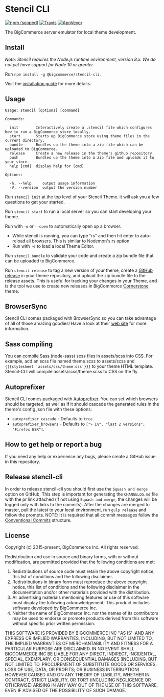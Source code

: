 # Stencil CLI

[![npm (scoped)](https://img.shields.io/npm/v/@bigcommerce/stencil-cli.svg)](https://www.npmjs.com/package/@bigcommerce/stencil-cli) [![Travis](https://travis-ci.org/bigcommerce/stencil-cli.svg?branch=master)](https://travis-ci.org/bigcommerce/stencil-cli) [![AppVeyor](https://ci.appveyor.com/api/projects/status/jejnlajci3dslwfx?svg=true)](https://ci.appveyor.com/project/BigCommerceEngineering/stencil-cli)


The BigCommerce server emulator for local theme development.

## Install
_Note: Stencil requires the Node.js runtime environment, version 8.x. We do not yet have support for Node 10 or greater._

Run `npm install -g @bigcommerce/stencil-cli`.

Visit the [installation guide](https://developer.bigcommerce.com/stencil-docs/getting-started/installing-stencil) for more details.

## Usage

```text
Usage: stencil [options] [command]

Commands:

  init        Interactively create a .stencil file which configures how to run a BigCommerce store locally.
  start       Starts up BigCommerce store using theme files in the current directory.
  bundle      Bundles up the theme into a zip file which can be uploaded to BigCommerce.
  release     Create a new release in the theme's github repository.
  push        Bundles up the theme into a zip file and uploads it to your store.
  help [cmd]  display help for [cmd]

Options:

  -h, --help     output usage information
  -V, --version  output the version number
```

Run `stencil init` at the top level of your Stencil Theme. It will ask you a few questions to get your started.

Run `stencil start` to run a local server so you can start developing your theme.

Run with `-o` or `--open` to automatically open up a browser.

- While stencil is running, you can type "rs" and then hit enter to auto-reload all browsers. This is similar to Nodemon's rs option.
- Run with `-e` to load a local Theme Editor.

Run `stencil bundle` to validate your code and create a zip bundle file that can be uploaded to BigCommerce.

Run `stencil release` to tag a new version of your theme, create a [GitHub release](https://help.github.com/articles/about-releases/) in your theme repository, and upload the zip bundle file to the release assets. This is useful for tracking your changes in your Theme, and is the tool we use to create new releases in BigCommerce [Cornerstone](https://github.com/bigcommerce/stencil) theme.

## BrowserSync

Stencil CLI comes packaged with BrowserSync so you can take advantage of all of those amazing goodies! Have a look at their [web site](http://www.browsersync.io/) for more information.

## Sass compiling

You can compile Sass (node-sass) scss files in assets/scss into CSS. For example, add an scss file named theme.scss to assets/scss and `{{{stylesheet 'assets/css/theme.css'}}}` to your theme HTML template. Stencil-CLI will compile assets/scss/theme.scss to CSS on the fly.

## Autoprefixer

Stencil CLI comes packaged with [Autoprefixer](https://github.com/postcss/autoprefixer). You can set which browsers should be targeted, as well as if it should cascade the generated rules in the theme's config.json file with these options:

- `autoprefixer_cascade` - Defaults to `true`.
- `autoprefixer_browsers` - Defaults to `["> 1%", "last 2 versions", "Firefox ESR"]`.

## How to get help or report a bug

If you need any help or experience any bugs, please create a GitHub issue in this repository.

## Release stencil-cli
In order to release stencil-cli you should first use the `Squash and merge` option on GitHub, This step is important for generating the `CHANGELOG.md` file with the pr link attached (if not using `Squash and merge`, the changes will be logged only with links to the commits). After the changes are merged to master, pull the latest to your local environment, run `gulp release` and follow the prompts. NOTE: It is required that all commit messages follow the [Conventional Commits](https://www.conventionalcommits.org/en/v1.0.0-beta.2/) structure.

## License

Copyright (c) 2015-present, BigCommerce Inc.
All rights reserved.

Redistribution and use in source and binary forms, with or without
modification, are permitted provided that the following conditions are met:
1. Redistributions of source code must retain the above copyright
   notice, this list of conditions and the following disclaimer.
2. Redistributions in binary form must reproduce the above copyright
   notice, this list of conditions and the following disclaimer in the
   documentation and/or other materials provided with the distribution.
3. All advertising materials mentioning features or use of this software
   must display the following acknowledgement:
   This product includes software developed by BigCommerce Inc.
4. Neither the name of BigCommerce Inc. nor the
   names of its contributors may be used to endorse or promote products
   derived from this software without specific prior written permission.

THIS SOFTWARE IS PROVIDED BY BIGCOMMERCE INC ''AS IS'' AND ANY
EXPRESS OR IMPLIED WARRANTIES, INCLUDING, BUT NOT LIMITED TO, THE IMPLIED
WARRANTIES OF MERCHANTABILITY AND FITNESS FOR A PARTICULAR PURPOSE ARE
DISCLAIMED. IN NO EVENT SHALL BIGCOMMERCE INC BE LIABLE FOR ANY
DIRECT, INDIRECT, INCIDENTAL, SPECIAL, EXEMPLARY, OR CONSEQUENTIAL DAMAGES
(INCLUDING, BUT NOT LIMITED TO, PROCUREMENT OF SUBSTITUTE GOODS OR SERVICES;
LOSS OF USE, DATA, OR PROFITS; OR BUSINESS INTERRUPTION) HOWEVER CAUSED AND
ON ANY THEORY OF LIABILITY, WHETHER IN CONTRACT, STRICT LIABILITY, OR TORT
(INCLUDING NEGLIGENCE OR OTHERWISE) ARISING IN ANY WAY OUT OF THE USE OF THIS
SOFTWARE, EVEN IF ADVISED OF THE POSSIBILITY OF SUCH DAMAGE.
